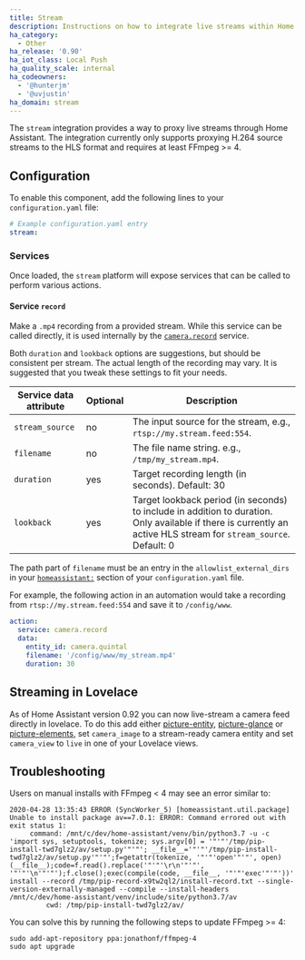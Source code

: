 ```yaml
---
title: Stream
description: Instructions on how to integrate live streams within Home Assistant.
ha_category:
  - Other
ha_release: '0.90'
ha_iot_class: Local Push
ha_quality_scale: internal
ha_codeowners:
  - '@hunterjm'
  - '@uvjustin'
ha_domain: stream
---
```


The `stream` integration provides a way to proxy live streams through Home Assistant. The integration currently only supports proxying H.264 source streams to the HLS format and requires at least FFmpeg >= 4.

## Configuration

To enable this component, add the following lines to your `configuration.yaml` file:

```yaml
# Example configuration.yaml entry
stream:
```

### Services

Once loaded, the `stream` platform will expose services that can be called to perform various actions.

#### Service `record`

Make a `.mp4` recording from a provided stream.  While this service can be called directly, it is used internally by the [`camera.record`](/integrations/camera#service-record) service.

Both `duration` and `lookback` options are suggestions, but should be consistent per stream.  The actual length of the recording may vary. It is suggested that you tweak these settings to fit your needs.

| Service data attribute | Optional | Description |
| ---------------------- | -------- | ----------- |
| `stream_source`        |      no  | The input source for the stream, e.g., `rtsp://my.stream.feed:554`. |
| `filename`             |      no  | The file name string. e.g., `/tmp/my_stream.mp4`. |
| `duration`             |      yes | Target recording length (in seconds). Default: 30 |
| `lookback`             |      yes | Target lookback period (in seconds) to include in addition to duration.  Only available if there is currently an active HLS stream for `stream_source`. Default: 0 |

The path part of `filename` must be an entry in the `allowlist_external_dirs` in your [`homeassistant:`](/docs/configuration/basic/) section of your `configuration.yaml` file.

For example, the following action in an automation would take a recording from `rtsp://my.stream.feed:554` and save it to `/config/www`.

```yaml
action:
  service: camera.record
  data:
    entity_id: camera.quintal
    filename: '/config/www/my_stream.mp4'
    duration: 30
```

## Streaming in Lovelace

As of Home Assistant version 0.92 you can now live-stream a camera feed directly in lovelace.
To do this add either [picture-entity](/lovelace/picture-entity/), [picture-glance](/lovelace/picture-glance/) or [picture-elements](/lovelace/picture-elements/), set `camera_image` to a stream-ready camera entity and set `camera_view` to `live` in one of your Lovelace views.

## Troubleshooting

Users on manual installs with FFmpeg < 4 may see an error similar to:

```text
2020-04-28 13:35:43 ERROR (SyncWorker_5) [homeassistant.util.package] Unable to install package av==7.0.1: ERROR: Command errored out with exit status 1:
     command: /mnt/c/dev/home-assistant/venv/bin/python3.7 -u -c 'import sys, setuptools, tokenize; sys.argv[0] = '"'"'/tmp/pip-install-twd7glz2/av/setup.py'"'"'; __file__='"'"'/tmp/pip-install-twd7glz2/av/setup.py'"'"';f=getattr(tokenize, '"'"'open'"'"', open)(__file__);code=f.read().replace('"'"'\r\n'"'"', '"'"'\n'"'"');f.close();exec(compile(code, __file__, '"'"'exec'"'"'))' install --record /tmp/pip-record-x9tw2ql2/install-record.txt --single-version-externally-managed --compile --install-headers /mnt/c/dev/home-assistant/venv/include/site/python3.7/av
         cwd: /tmp/pip-install-twd7glz2/av/
```

You can solve this by running the following steps to update FFmpeg >= 4:

```text
sudo add-apt-repository ppa:jonathonf/ffmpeg-4
sudo apt upgrade
```
